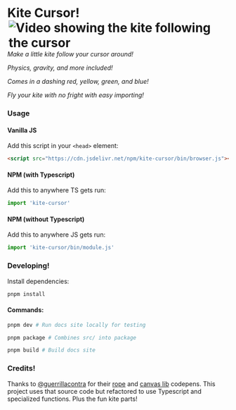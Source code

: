# Kite Cursor! <img alt="Video showing the kite following the cursor" align="right" src="https://user-images.githubusercontent.com/44736536/160082205-e8da9516-f5bc-4262-bed9-0ff9ed4f2aea.gif" />

*Make a little kite follow your cursor around!*

*Physics, gravity, and more included!*

*Comes in a dashing red, yellow, green, and blue!*

*Fly your kite with no fright with easy importing!*

### Usage

#### Vanilla JS

Add this script in your `<head>` element:
```html
<script src="https://cdn.jsdelivr.net/npm/kite-cursor/bin/browser.js"></script>
```

#### NPM (with Typescript)

Add this to anywhere TS gets run:
```ts
import 'kite-cursor'
```

#### NPM (without Typescript)

Add this to anywhere JS gets run:
```js
import 'kite-cursor/bin/module.js'
```

### Developing!

Install dependencies:

```sh
pnpm install
```

#### Commands:

```sh
pnpm dev # Run docs site locally for testing
```


```sh
pnpm package # Combines src/ into package
```


```sh
pnpm build # Build docs site
```

### Credits!

Thanks to [@guerrillacontra](https://github.com/guerrillacontra/) for their [rope](https://codepen.io/guerrillacontra/pen/zJaREd) and [canvas lib](https://codepen.io/guerrillacontra/pen/zJaREd) codepens. This project uses that source code but refactored to use Typescript and specialized functions. Plus the fun kite parts!
